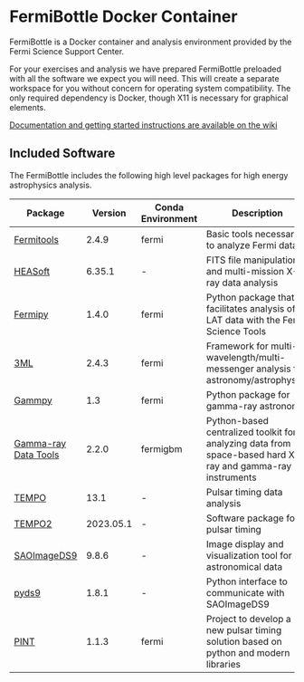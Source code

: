 # FermiBottle Docker Container

FermiBottle is a Docker container and analysis environment provided by the Fermi Science Support Center. 

For your exercises and analysis we have prepared FermiBottle preloaded with all the software we expect you will need. This will create a separate workspace for you without concern for operating system compatibility. The only required dependency is Docker, though X11 is necessary for graphical elements.

[Documentation and getting started instructions are available on the wiki](https://github.com/fermi-lat/FermiBottle/wiki)

## Included Software

The FermiBottle includes the following high level packages for high energy astrophysics analysis.

| Package                                                              | Version   | Conda Environment | Description |
| -------                                                              | -------   | ----------------- | ----------------- |
| [Fermitools](https://github.com/fermi-lat/Fermitools-conda/wiki)     | 2.4.9    | fermi             | Basic tools necessary to analyze Fermi data|
| [HEASoft](https://heasarc.gsfc.nasa.gov/lheasoft/)                   | 6.35.1    | -                 | FITS file manipulation and multi-mission X-ray data analysis|
| [Fermipy](https://fermipy.readthedocs.io/en/latest/)                 | 1.4.0     | fermi             | Python package that facilitates analysis of LAT data with the Fermi Science Tools |
| [3ML](https://github.com/threeml/threeML)                            | 2.4.3     | fermi             | Framework for multi-wavelength/multi-messenger analysis for astronomy/astrophysics|
| [Gammpy](https://gammapy.org/)                                       | 1.3       | fermi             | Python package for gamma-ray astronomy |
| [Gamma-ray Data Tools](https://fermi.gsfc.nasa.gov/ssc/data/analysis/gbm/) | 2.2.0     | fermigbm          | Python-based centralized toolkit for analyzing data from space-based hard X-ray and gamma-ray instruments|
| [TEMPO](https://sourceforge.net/p/tempo/tempo/ci/master/tree/)                               | 13.1      | -                 | Pulsar timing data analysis|
| [TEMPO2](https://www.atnf.csiro.au/research/pulsar/tempo2/)          | 2023.05.1 | -                 | Software package for pulsar timing|
| [SAOImageDS9](https://github.com/SAOImageDS9/SAOImageDS9)            | 9.8.6     | -                 | Image display and visualization tool for astronomical data|
| [pyds9](http://hea-www.harvard.edu/RD/pyds9/)                        | 1.8.1     | -                 | Python interface to communicate with SAOImageDS9|
| [PINT](https://pypi.org/project/pint-pulsar/)                        | 1.1.3       | fermi             | Project to develop a new pulsar timing solution based on python and modern libraries |

<!-- | [GSpec](https://fermi.gsfc.nasa.gov/ssc/data/analysis/gbm/)          | 0.9.1     | fermigbm          | GBM data analysis via a user-interactive GUI | -->
<!-- | [PRESTO](https://github.com/scottransom/presto)                      | 4.0       | -                 | Large suite of pulsar search and analysis software| -->
<!-- | [naima](https://naima.readthedocs.io/en/latest/)                     | 0.8.4     | fermi             | Python package for computation of non-thermal radiation from relativistic particle populations | -->
